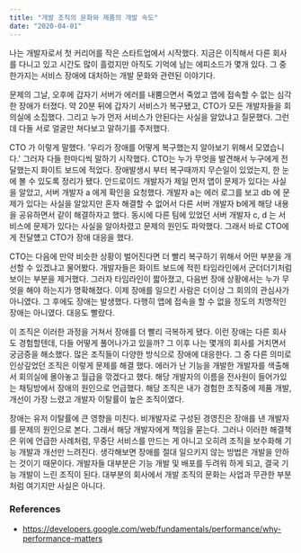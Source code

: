 ```yaml
---
title: "개발 조직의 문화와 제품의 개발 속도"
date: "2020-04-01"
---
```

나는 개발자로서 첫 커리어를 작은 스타트업에서 시작했다. 지금은 이직해서 다른 회사를 다니고 있고 시간도 많이 흘렀지만 아직도 기억에 남는 에피소드가 몇개 있다. 그 중 한가지는 서비스 장애에 대처하는 개발 문화와 관련된 이야기다. 

문제의 그날, 오후에 갑자기 서버가 에러를 내뿜으면서 죽었고 앱에 접속할 수 없는 심각한 장애가 터졌다. 약 20분 뒤에 갑자기 서비스가 복구됐고, CTO가 모든 개발자들을 회의실에 소집했다. 그리고 누가 먼저 서비스가 안된다는 사실을 알았냐고 질문했다. 그런데 다들 서로 얼굴만 쳐다보고 말하기를 주저했다. 

CTO 가 이렇게 말했다. '우리가 장애를 어떻게 복구했는지 알아보기 위해서 모였습니다.' 그러자 다들 한마디씩 말하기 시작했다. CTO는 누가 무엇을 발견해서 누구에게 전달했는지 화이트 보드에 적었다. 장애발생시 부터 복구때까지 무슨일이 있었는지, 한 눈에 볼 수 있도록 정리가 됐다. 안드로이드 개발자가 제일 먼저 앱이 문제가 있다는 사실을 알았고, 서버 개발자 a 에게 확인을 요청했다. 개발자 a는 에러 로그를 보고 db 에 문제가 있다는 사실을 알았지만 혼자 해결할 수 없어서 다른 서버 개발자 b에게 해당 내용을 공유하면서 같이 해결하자고 했다. 동시에 다른 팀에 있었던 서버 개발자 c, d 는 서비스에 문제가 있다는 사실을 알아차렸고 문제의 원인도 파악했다. 그래서 바로 CTO에게 전달헀고 CTO가 장애 대응을 했다. 

CTO는 다음에 만약 비슷한 상황이 벌어진다면 더 빨리 복구하기 위해서 어떤 부분을 개선할 수 있겠냐고 물어봤다. 개발자들은 화이트 보드에 적힌 타임라인에서 군더더기처럼 보이는 부분을 제거했다. 그러자 타임라인이 짧아졌고, 다음번 장애 상황에서는 누가 무엇을 해야 하는지가 명확해졌다. 이제 장애를 일으킨 사람은 더이상 그 회의의 관심사가 아니였다. 그 후에도 장애는 발생했다. 다행히 앱에 접속을 할 수 없을 정도의 치명적인 장애는 아니였다. 대응도 빨랐다.

이 조직은 이러한 과정을 거쳐서 장애를 더 빨리 극복하게 됐다. 이런 장애는 다른 회사도 경험할텐데, 다들 어떻게 풀어나가고 있을까? 그 이후 나는 몇개의 회사를 거치면서 궁금증을 해소했다. 많은 조직들이 다양한 방식으로 장애에 대응한다. 그 중 다른 의미로 인상깊었던 조직은 이렇게 문제를 해결 했다. 에러가 난 기능을 개발한 개발자를 색출해서 회의실에 몰아놓고 월급을 깎겠다고 했다. 해당 개발자의 이름을 전사원이 들어가있는 채팅방에서 장애의 원인으로 언급했다. 해당 조직은 내가 경험한 조직중에 제품 개발, 개선이 가장 느렸고 개발자 이탈률이 높은 조직이였다. 

장애는 유저 이탈률에 큰 영향을 미친다. 비개발자로 구성된 경영진은 장애를 낸 개발자를 문제의 원인으로 본다. 그래서 해당 개발자에게 책임을 묻는다. 그러나 이러한 해결책은 위에 언급한 사례처럼, 무중단 서비스를 만드는 게 아니고 오히려 조직을 보수화해 기능 개발과 개선만 느려진다. 생각해보면 장애를 절대 일으키지 않는 방법은 개발을 안하는 것이기 때문이다. 개발자들 대부분은 기능 개발 및 배포를 두려워 하게 되고, 결국 기능 개발이 느린 조직이 된다. 대부분의 회사에서 개발 조직의 문화는 사업과 무관한 부분처럼 여기지만 사실은 아니다.



### References  
* https://developers.google.com/web/fundamentals/performance/why-performance-matters
